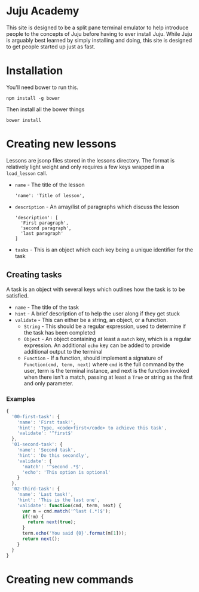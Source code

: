 # Juju Academy

This site is designed to be a split pane terminal emulator to help introduce
people to the concepts of Juju before having to ever install Juju. While Juju
is arguably best learned by simply installing and doing, this site is designed
to get people started up just as fast.

# Installation

You'll need bower to run this.

    npm install -g bower

Then install all the bower things

    bower install

# Creating new lessons

Lessons are jsonp files stored in the lessons directory. The format is relatively light weight and only requires a few keys wrapped in a `load_lesson` call.

 - `name` - The title of the lesson
    ```
    'name': 'Title of lesson',
    ```
 - `description` - An array/list of paragraphs which discuss the lesson
    ```
    'description': [
      'First paragraph',
      'second paragraph',
      'last paragraph'
    ]
    ```
 - `tasks` - This is an object which each key being a unique identifier for the task

## Creating tasks

A task is an object with several keys which outlines how the task is to be satisfied.

 - `name` - The title of the task
 - `hint` - A brief description of to help the user along if they get stuck
 - `validate` - This can either be a string, an object, or a function.
   * `String` - This should be a regular expression, used to determine if the task has been completed
   * `Object` - An object containing at least a `match` key, which is a regular expression. An additional `echo` key can be added to provide additional output to the terminal
   * `Function` - If a function, should implement a signature of `Function(cmd, term, next)` where `cmd` is the full command by the user, term is the terminal instance, and next is the function invoked when there isn't a match, passing at least a `True` or string as the first and only parameter.

### Examples

```javascript
{
  '00-first-task': {
    'name': 'First task!',
    'hint': 'Type, <code>first</code> to achieve this task',
    'validate': '^first$'
  },
  '01-second-task': {
    'name': 'Second task',
    'hint': 'Do this secondly',
    'validate': {
      'match': '^second .*$',
      'echo': 'This option is optional'
    }
  },
  '02-third-task': {
    'name': 'Last task!',
    'hint': 'This is the last one',
    'validate': function(cmd, term, next) {
      var m = cmd.match('^last (.*)$');
      if(!m) {
        return next(true);
      }
      term.echo('You said {0}'.format(m[1]));
      return next();
    }
  }
}
```

# Creating new commands
